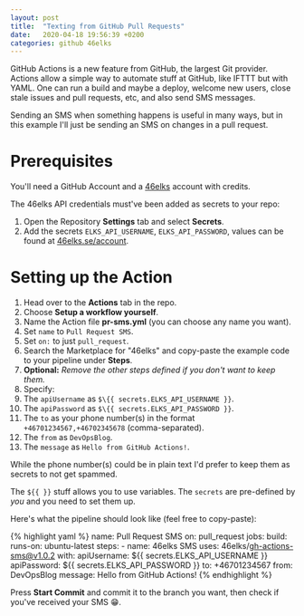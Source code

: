 ```yaml
---
layout: post
title:  "Texting from GitHub Pull Requests"
date:   2020-04-18 19:56:39 +0200
categories: github 46elks
---
```

GitHub Actions is a new feature from GitHub, the largest Git provider. Actions allow a simple way to automate stuff at GitHub, like IFTTT but with YAML. One can run a build and maybe a deploy, welcome new users, close stale issues and pull requests, etc, and also send SMS messages.

Sending an SMS when something happens is useful in many ways, but in this example I'll just be sending an SMS on changes in a pull request.

# Prerequisites

You'll need a GitHub Account and a [46elks][46elks-homepage] account with credits.

The 46elks API credentials must've been added as secrets to your repo:

1. Open the Repository **Settings** tab and select **Secrets**.
1. Add the secrets `ELKS_API_USERNAME`, `ELKS_API_PASSWORD`, values can be found at [46elks.se/account][46elks-account].

# Setting up the Action

1. Head over to the **Actions** tab in the repo.
1. Choose **Setup a workflow yourself**.
1. Name the Action file **pr-sms.yml** (you can choose any name you want).
  1. Set `name` to `Pull Request SMS`.
  1. Set `on:` to just `pull_request`.
1. Search the Marketplace for "46elks" and copy-paste the example code to your pipeline under **Steps**.
1. **Optional:** *Remove the _other_ steps defined if you don't want to keep them.*
1. Specify:
  1. The `apiUsername` as `$\{{ secrets.ELKS_API_USERNAME }}`.
  1. The `apiPassword` as `$\{{ secrets.ELKS_API_PASSWORD }}`.
  1. The `to` as your phone number(s) in the format `+46701234567,+46702345678` (comma-separated).
  1. The `from` as `DevOpsBlog`.
  1. The `message` as `Hello from GitHub Actions!`.
  
While the phone number(s) could be in plain text I'd prefer to keep them as secrets to not get spammed.

The `${{ }}` stuff allows you to use variables. The `secrets` are pre-defined by *you* and you need to set them up.

Here's what the pipeline should look like (feel free to copy-paste):

{% highlight yaml %}
name: Pull Request SMS
on: pull_request
jobs:
  build:
    runs-on: ubuntu-latest
    steps:
    - name: 46elks SMS
      uses: 46elks/gh-actions-sms@v1.0.2
      with:
        apiUsername: $\{{ secrets.ELKS_API_USERNAME }}
        apiPassword: $\{{ secrets.ELKS_API_PASSWORD }}
        to: +46701234567
        from: DevOpsBlog
        message: Hello from GitHub Actions!
{% endhighlight %}

Press **Start Commit** and commit it to the branch you want, then check if you've received your SMS 😁.

[46elks-homepage]: https://46elks.se
[46elks-account]: https://46elks.se/account